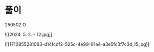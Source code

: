 # 풀이
250502 O 

![[2024. 5. 2. - 12.jpg]]

![[1710855281063-d14fcdf2-525c-4e99-91a4-a3e5fc3f7c3d_15.jpg]]